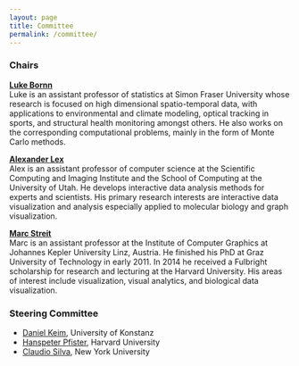```yaml
---
layout: page
title: Committee
permalink: /committee/
---
```


### Chairs

**[Luke Bornn](http://www.lukebornn.com/)**   
Luke is an assistant professor of statistics at Simon Fraser University whose research is focused on high dimensional spatio-temporal data, with applications to environmental and climate modeling, optical tracking in sports, and structural health monitoring amongst others. He also works on the corresponding computational problems, mainly in the form of Monte Carlo methods.

**[Alexander Lex](http://alexander-lex.net)**  
Alex is an assistant professor of computer science at the Scientific Computing and Imaging Institute and the School of Computing at the University of Utah. He develops interactive data analysis methods for experts and scientists. His primary research interests are interactive data visualization and analysis especially applied to molecular biology and graph visualization. 

**[Marc Streit](http://marc-streit.com)**  
 Marc is an assistant professor at the Institute of Computer Graphics at Johannes Kepler University Linz, Austria. He finished his PhD at Graz University of Technology in early 2011. In 2014 he received a Fulbright scholarship for research and lecturing at the Harvard University. His areas of interest include visualization, visual analytics, and biological data visualization.



### Steering Committee

- <a href="http://www.vis.uni-konstanz.de/mitglieder/keim/">Daniel Keim</a>, University of Konstanz
- <a href="http://www.seas.harvard.edu/directory/pfister">Hanspeter Pfister</a>, Harvard University
- <a href="http://vgc.poly.edu/~csilva/">Claudio Silva</a>, New York University



